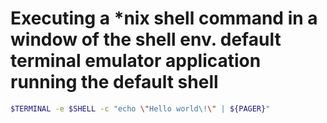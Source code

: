 # Executing a \*nix shell command in a window of the shell env. default terminal emulator application running the default shell

```sh
$TERMINAL -e $SHELL -c "echo \"Hello world\!\" | ${PAGER}"
```

